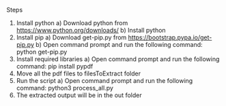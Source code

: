 Steps 

1) Install python 
  a) Download python from https://www.python.org/downloads/
    b) Install python
2) Install pip
    a) Download get-pip.py from https://bootstrap.pypa.io/get-pip.py
        b) Open command prompt and run the following command:
            python get-pip.py
3) Install required libraries
    a) Open command prompt and run the following command:
        pip install pypdf
4) Move all the pdf files to filesToExtract folder
5) Run the script
    a) Open command prompt and run the following command:
        python3 process_all.py
6) The extracted output will be in the out folder